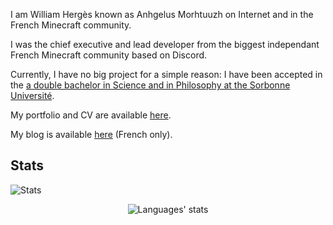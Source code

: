 I am William Hergès known as Anhgelus Morhtuuzh on Internet and in the French Minecraft community.

I was the chief executive and lead developer from the biggest independant French Minecraft community based on Discord.

Currently, I have no big project for a simple reason: I have been accepted in the [a double bachelor in Science and in Philosophy at the Sorbonne Université](https://sciences.sorbonne-universite.fr/formation-sciences/offre-de-formation/licences/doubles-cursus-et-doubles-licences-sciences-et-1).

My portfolio and CV are available [here](https://www.anhgelus.world/).

My blog is available [here](https://blog.anhgelus.world/) (French only).

## Stats

![Stats](https://github-profile-trophy.vercel.app/?username=anhgelus&no-frame=true&margin-w=15&margin-h=15&theme=discord)

<div align="center">
  <img src="https://github-readme-stats.vercel.app/api/top-langs/?username=anhgelus&layout=donut" alt="Languages' stats">
</div>
